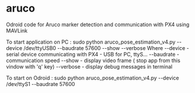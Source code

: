 # aruco
Odroid code for Aruco marker detection and communication with PX4 using MAVLink

To start application on PC  :
  sudo python aruco_pose_estimation_v4.py --device /dev/ttyUSB0 --baudrate 57600 --show --verbose
       Where 
             --device    - serial device communicating with PX4 - USB for PC, ttyS... 
             --baudrate  - communication speed
             --show      - display video frame ( stop app from this vindow with 'q' key)
             --verbose   - display debug messages in terminal

To start on Odroid :
  sudo python aruco_pose_estimation_v4.py --device /dev/ttyS1 --baudrate 57600

